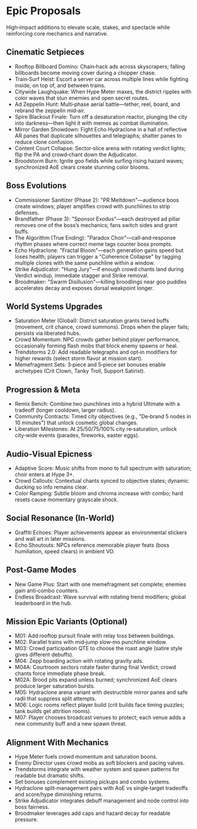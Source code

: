 # Epic Proposals

High‑impact additions to elevate scale, stakes, and spectacle while reinforcing core mechanics and narrative.

## Cinematic Setpieces
- Rooftop Billboard Domino: Chain‑hack ads across skyscrapers; falling billboards become moving cover during a chopper chase.
- Train‑Surf Heist: Escort a server car across multiple lines while fighting inside, on top of, and between trains.
- Citywide Laughquake: When Hype Meter maxes, the district ripples with color waves that stun enemies and open secret routes.
- Ad Zeppelin Hunt: Multi‑phase aerial battle—tether, reel, board, and rebrand the zeppelin mid‑air.
- Spire Blackout Finale: Turn off a desaturation reactor, plunging the city into darkness—then light it with memes as combat illumination.
- Mirror Garden Showdown: Fight Echo Hydraclone in a hall of reflective AR panes that duplicate silhouettes and telegraphs; shatter panes to reduce clone confusion.
- Content Court Collapse: Sector‑slice arena with rotating verdict lights; flip the PA and crowd‑chant down the Adjudicator.
- Broodstorm Burn: Ignite goo fields while surfing rising hazard waves; synchronized AoE clears create stunning color blooms.

## Boss Evolutions
- Commissioner Sanitizer (Phase 2): "PR Meltdown"—audience boos create windows; player amplifies crowd with punchlines to strip defenses.
- Brandfather (Phase 3): "Sponsor Exodus"—each destroyed ad pillar removes one of the boss’s mechanics; fans switch sides and grant buffs.
- The Algorithm (True Ending): "Paradox Choir"—call‑and‑response rhythm phases where correct meme tags counter boss prompts.
- Echo Hydraclone: "Fractal Bloom"—each generation gains speed but loses health; players can trigger a "Coherence Collapse" by tagging multiple clones with the same punchline within a window.
- Strike Adjudicator: "Hung Jury"—if enough crowd chants land during Verdict windup, immediate stagger and Strike removal.
- Broodmaker: "Swarm Disillusion"—killing broodlings near goo puddles accelerates decay and exposes dorsal weakpoint longer.

## World Systems Upgrades
- Saturation Meter (Global): District saturation grants tiered buffs (movement, crit chance, crowd summons). Drops when the player fails; persists via liberated hubs.
- Crowd Momentum: NPC crowds gather behind player performance, occasionally forming flash mobs that block enemy spawns or heal.
- Trendstorms 2.0: Add readable telegraphs and opt‑in modifiers for higher rewards (select storm flavor at mission start).
- Memefragment Sets: 3‑piece and 5‑piece set bonuses enable archetypes (Crit Clown, Tanky Troll, Support Satirist).

## Progression & Meta
- Remix Bench: Combine two punchlines into a hybrid Ultimate with a tradeoff (longer cooldown, larger radius).
- Community Contracts: Timed city objectives (e.g., "De‑brand 5 nodes in 10 minutes") that unlock cosmetic global changes.
- Liberation Milestones: At 25/50/75/100% city re‑saturation, unlock city‑wide events (parades, fireworks, easter eggs).

## Audio‑Visual Epicness
- Adaptive Score: Music shifts from mono to full spectrum with saturation; choir enters at Hype 3+.
- Crowd Callouts: Contextual chants synced to objective states; dynamic ducking so info remains clear.
- Color Ramping: Subtle bloom and chroma increase with combo; hard resets cause momentary grayscale shock.

## Social Resonance (In‑World)
- Graffiti Echoes: Player achievements appear as environmental stickers and wall art in later missions.
- Echo Shoutouts: NPCs reference memorable player feats (boss humiliation, speed clears) in ambient VO.

## Post‑Game Modes
- New Game Plus: Start with one memefragment set complete; enemies gain anti‑combo counters.
- Endless Broadcast: Wave survival with rotating trend modifiers; global leaderboard in the hub.

## Mission Epic Variants (Optional)
- M01: Add rooftop pursuit finale with relay toss between buildings.
- M02: Parallel trains with mid‑jump slow‑mo punchline window.
- M03: Crowd participation QTE to choose the roast angle (satire style gives different debuffs).
- M04: Zepp boarding action with rotating gravity ads.
- M04A: Courtroom sectors rotate faster during final Verdict; crowd chants force immediate phase break.
- M02A: Brood pits expand unless burned; synchronized AoE clears produce larger saturation bursts.
- M05: Hydraclone arena variant with destructible mirror panes and safe radii that suppress split attempts.
- M06: Logic rooms reflect player build (crit builds face timing puzzles; tank builds get attrition rooms).
- M07: Player chooses broadcast venues to protect; each venue adds a new community buff and a new spawn threat.

## Alignment With Mechanics
- Hype Meter fuels crowd momentum and saturation boons.
- Enemy Director uses crowd mobs as soft blockers and pacing valves.
- Trendstorms integrate with weather system and spawn patterns for readable but dramatic shifts.
- Set bonuses complement existing pickups and combo systems.
- Hydraclone split‑management pairs with AoE vs single‑target tradeoffs and score/hype diminishing returns.
- Strike Adjudicator integrates debuff management and node control into boss fairness.
- Broodmaker leverages add caps and hazard decay for readable pressure.
